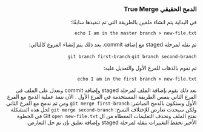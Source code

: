 


### <div dir=rtl>الدمج الحقيقي True Merge <dir>

<div dir=rtl>

في البداية يتم انشاء ملفين بالطريقة التي تم تنفيذها سابقًا:
 
 ``
echo I am in the master branch > new-file.txt
``
 
 ثم نقله لمرحلة staged مع إضافة commit.
 بعد ذلك يتم إنشاء الفروع كالتالي:
 
``
git branch first-branch
``
``
git branch second-branch
``

ثم نقوم بالذهاب للفرع الأول والتعديل عليه:

``
echo I am in the first branch > new-file.txt
``

بعد ذلك نقوم بإضافة الملف لمرحلة staged وإضافة commit ونعدل على الملف في الفرع الثاني بنفس الطريقة المستخدمة في الفرع الأول . الآن ننفذ عملية الدمج مع الفرع الأول وستكون بالدمج المباشر:
``
git merge first-branch
``
ومن ثم ندمج مع الفرع الثاني ولكن سيحدث تعارض للإختلاف النسخ:
``
git merge second-branch
``
 لحل هذه المشكلة نفتح الملف ونحذف التعليمات المعطاه من ال Git
``
open new-file.txt
``
في الخطوة الأخير نحفظ التغييرات بنقله لمرحلة staged  وإضافة تعليق بإن تم حل التعارض.


<div>

